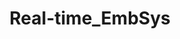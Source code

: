 ---
layout: list
title: Real-time_EmbSys 
slug: Real-time_EmbSys 
menu: true
submenu: true
order: 10
description: >
  
---